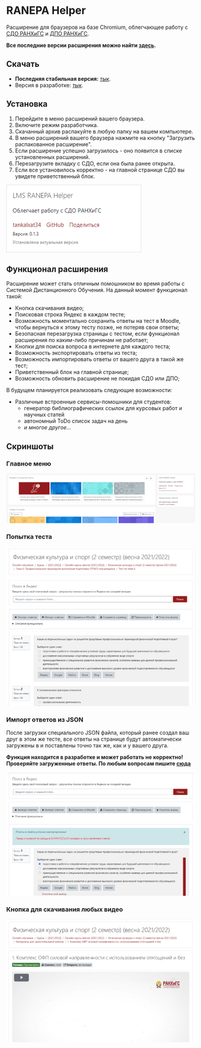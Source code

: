 # RANEPA Helper

<!-- <img src="https://img.shields.io/badge/dynamic/json?url=https://api.github.com/repos/tankalxat34/lms-ranepa-helper/releases&label=Версия&query=$[0].name&color=%23990000&style=for-the-badge"> -->

Расширение для браузеров на базе Chromium, облегчающее работу с [СДО РАНХиГС](https://lms.ranepa.ru/) и [ДПО РАНХиГС](https://lms-dpo.ranepa.ru/).

**Все последние версии расширения можно найти [здесь](https://github.com/tankalxat34/lms-ranepa-helper/releases).**

## Скачать

- **Последняя стабильная версия:** *[тык](https://github.com/tankalxat34/lms-ranepa-helper/releases)*.
- Версия в разработке: *[тык](https://github.com/tankalxat34/lms-ranepa-helper/archive/refs/heads/main.zip)*.

## Установка

1. Перейдите в меню расширений вашего браузера.
2. Включите режим разработчика.
3. Скачанный архив распакуйте в любую папку на вашем компьютере.
4. В меню расширений вашего браузера нажмите на кнопку "Загрузить распакованное расширение".
5. Если расширение успешно загрузилось - оно появится в списке установленных расширений.
6. Перезагрузите вкладку с СДО, если она была ранее открыта.
7. Если все установилось корректно - на главной странице СДО вы увидете приветственный блок.

<img src="https://github.com/tankalxat34/lms-ranepa-helper/raw/repo_content/block_lms_helper.png">

## Функционал расширения

Расширение может стать отличным помошником во время работы с Системой Дистанционного Обучения. На данный момент функционал такой:

- Кнопка скачивания видео;
- Поисковая строка Яндекс в каждом тесте;
- Возможность моментально сохранить ответы на тест в Moodle, чтобы вернуться к этому тесту позже, не потеряв свои ответы;
- Безопасная перезагрузка страницы с тестом, если функционал расширения по каким-либо причинам не работает;
- Кнопки для поиска вопроса в интернете для каждого теста;
- Возможность экспортировать ответы из теста;
- Возможность импортировать ответы от вашего друга в такой же тест;
- Приветственный блок на главной странице;
- Возможность обновить расширение не покидая СДО или ДПО;

В будущем планируется реализовать следующие возможности:
- Различные встроенные сервисы-помошники для студентов:
  - генератор библиографических ссылок для курсовых работ и научных статей
  - автономный ToDo список задач на день
  - *и многое другое...*
  
## Скриншоты
### Главное меню
<img src="https://github.com/tankalxat34/lms-ranepa-helper/raw/repo_content/block_lms_helper_my.png">

### Попытка теста
<img src="https://github.com/tankalxat34/lms-ranepa-helper/raw/repo_content/block_lms_helper_test.png">

### Импорт ответов из JSON
После загрузки специального JSON файла, который ранее создал ваш друг в этом же тесте, все ответы на странице будут автоматически загружены в и поставлены точно так же, как и у вашего друга.

**Функция находится в разработке и может работать не корректно! Проверяйте загруженные ответы. По любым вопросам пишите [сюда](https://vk.com/tankalxat34)**

<img src="https://github.com/tankalxat34/lms-ranepa-helper/raw/repo_content/block_lms_helper_import.png">

### Кнопка для скачивания любых видео
<img src="https://github.com/tankalxat34/lms-ranepa-helper/raw/repo_content/block_lms_helper_video.png">
